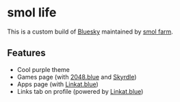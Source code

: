 # smol life

This is a custom build of [Bluesky](https://github.com/bluesky-social/social-app) maintained by [smol farm](https://smol.farm).

## Features

* Cool purple theme
* Games page (with [2048.blue](https://2048.blue) and [Skyrdle](https://skyrdle.com))
* Apps page (with [Linkat.blue](https://linkat.blue))
* Links tab on profile (powered by [Linkat.blue](https://linkat.blue))